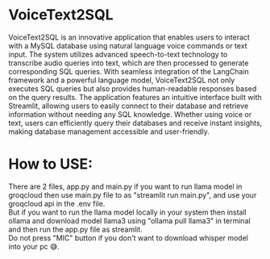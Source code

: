 # VoiceText2SQL
 VoiceText2SQL is an innovative application that enables users to interact with a MySQL database using natural language voice commands or text input. The system utilizes advanced speech-to-text technology to transcribe audio queries into text, which are then processed to generate corresponding SQL queries.  With seamless integration of the LangChain framework and a powerful language model, VoiceText2SQL not only executes SQL queries but also provides human-readable responses based on the query results. The application features an intuitive interface built with Streamlit, allowing users to easily connect to their database and retrieve information without needing any SQL knowledge. Whether using voice or text, users can efficiently query their databases and receive instant insights, making database management accessible and user-friendly.


# How to USE:

There are 2 files, app.py and main.py if you want to run llama model in groqcloud then use main.py file to as "streamlit run main.py", and use your groqcloud api in the .env file. <br>
But if you want to run the llama model locally in your system then install ollama and download model llama3 using "ollama pull llama3" in terminal and then run the app.py file as streamlit. <br>
Do not press "MIC" button if you don't want to download whisper model into your pc 😅.
